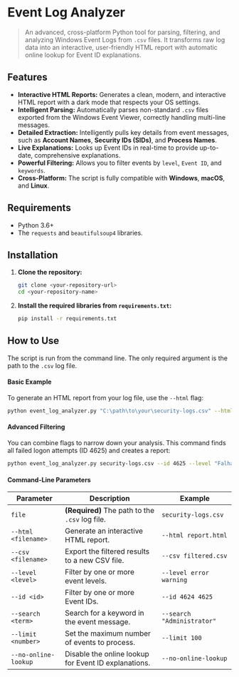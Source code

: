 # Event Log Analyzer

> An advanced, cross-platform Python tool for parsing, filtering, and analyzing Windows Event Logs from `.csv` files. It transforms raw log data into an interactive, user-friendly HTML report with automatic online lookup for Event ID explanations.

## Features

* **Interactive HTML Reports:** Generates a clean, modern, and interactive HTML report with a dark mode that respects your OS settings.
* **Intelligent Parsing:** Automatically parses non-standard `.csv` files exported from the Windows Event Viewer, correctly handling multi-line messages.
* **Detailed Extraction:** Intelligently pulls key details from event messages, such as **Account Names**, **Security IDs (SIDs)**, and **Process Names**.
* **Live Explanations:** Looks up Event IDs in real-time to provide up-to-date, comprehensive explanations.
* **Powerful Filtering:** Allows you to filter events by `level`, `Event ID`, and `keywords`.
* **Cross-Platform:** The script is fully compatible with **Windows**, **macOS**, and **Linux**.

## Requirements

* Python 3.6+
* The `requests` and `beautifulsoup4` libraries.

## Installation

1.  **Clone the repository:**
    ```bash
    git clone <your-repository-url>
    cd <your-repository-name>
    ```

2.  **Install the required libraries from `requirements.txt`:**
    ```bash
    pip install -r requirements.txt
    ```

## How to Use

The script is run from the command line. The only required argument is the path to the `.csv` log file.

#### Basic Example

To generate an HTML report from your log file, use the `--html` flag:

```bash
python event_log_analyzer.py "C:\path\to\your\security-logs.csv" --html report.html
```

#### Advanced Filtering
You can combine flags to narrow down your analysis. This command finds all failed logon attempts (ID 4625) and creates a report:
```bash
python event_log_analyzer.py security-logs.csv --id 4625 --level "Falha da Auditoria" --html failed_logons.html
```

#### Command-Line Parameters

| Parameter                | Description                                                | Example                                    |
| ------------------------ | ---------------------------------------------------------- | ------------------------------------------ |
| `file`                   | **(Required)** The path to the `.csv` log file.            | `security-logs.csv`                        |
| `--html <filename>`      | Generate an interactive HTML report.                       | `--html report.html`                       |
| `--csv <filename>`       | Export the filtered results to a new CSV file.             | `--csv filtered.csv`                       |
| `--level <level>`        | Filter by one or more event levels.                        | `--level error warning`                    |
| `--id <id>`              | Filter by one or more Event IDs.                           | `--id 4624 4625`                           |
| `--search <term>`        | Search for a keyword in the event message.                 | `--search "Administrator"`                 |
| `--limit <number>`       | Set the maximum number of events to process.               | `--limit 100`                              |
| `--no-online-lookup`     | Disable the online lookup for Event ID explanations.       | `--no-online-lookup`                       |


